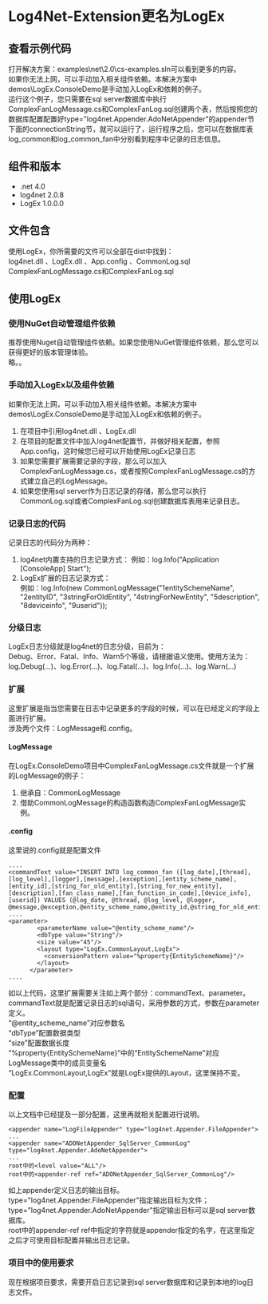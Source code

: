 # Log4Net-Extension更名为LogEx    
## 查看示例代码  
打开解决方案：examples\net\2.0\cs-examples.sln可以看到更多的内容。    
如果你无法上网，可以手动加入相关组件依赖。本解决方案中demos\LogEx.ConsoleDemo是手动加入LogEx和依赖的例子。  
运行这个例子，您只需要在sql server数据库中执行ComplexFanLogMessage.cs和ComplexFanLog.sql创建两个表，然后按照您的数据库配置配置好type="log4net.Appender.AdoNetAppender"的appender节下面的connectionString节，就可以运行了，运行程序之后，您可以在数据库表log_common和log_common_fan中分别看到程序中记录的日志信息。  

## 组件和版本  
* .net 4.0  
* log4net 2.0.8
* LogEx 1.0.0.0

## 文件包含  
使用LogEx，你所需要的文件可以全部在dist中找到：    
log4net.dll  、LogEx.dll  、App.config  、CommonLog.sql  
ComplexFanLogMessage.cs和ComplexFanLog.sql    

## 使用LogEx  
### 使用NuGet自动管理组件依赖  
推荐使用Nuget自动管理组件依赖。如果您使用NuGet管理组件依赖，那么您可以获得更好的版本管理体验。  
略。。  
### 手动加入LogEx以及组件依赖   
如果你无法上网，可以手动加入相关组件依赖。本解决方案中demos\LogEx.ConsoleDemo是手动加入LogEx和依赖的例子。  
1. 在项目中引用log4net.dll  、LogEx.dll
2. 在项目的配置文件中加入log4net配置节，并做好相关配置，参照App.config，这时候您已经可以开始使用LogEx记录日志
3. 如果您需要扩展需要记录的字段，那么可以加入ComplexFanLogMessage.cs，或者按照ComplexFanLogMessage.cs的方式建立自己的LogMessage。
4. 如果您使用sql server作为日志记录的存储，那么您可以执行CommonLog.sql或者ComplexFanLog.sql创建数据库表用来记录日志。
### 记录日志的代码  
记录日志的代码分为两种：  
1. log4net内置支持的日志记录方式： 
例如：log.Info("Application [ConsoleApp] Start");   
2. LogEx扩展的日志记录方式：  
例如：log.Info(new CommonLogMessage("1entitySchemeName", "2entityID", "3stringForOldEntity", "4stringForNewEntity", "5description", "8deviceinfo", "9userid"));  

### 分级日志  
LogEx日志分级就是log4net的日志分级，目前为：  
Debug、Error、Fatal、Info、Warn5个等级，请根据语义使用。使用方法为：log.Debug(...)、log.Error(...)、log.Fatal(...)、log.Info(...)、log.Warn(...)   

### 扩展  
这里扩展是指当您需要在日志中记录更多的字段的时候，可以在已经定义的字段上面进行扩展。  
涉及两个文件：LogMessage和.config。  
#### LogMessage  
在LogEx.ConsoleDemo项目中ComplexFanLogMessage.cs文件就是一个扩展的LogMessage的例子：   
1. 继承自：CommonLogMessage  
2. 借助CommonLogMessage的构造函数构造ComplexFanLogMessage实例。  
#### .config  
这里说的.config就是配置文件  
```
....
<commandText value="INSERT INTO log_common_fan ([log_date],[thread],[log_level],[logger],[message],[exception],[entity_scheme_name],[entity_id],[string_for_old_entity],[string_for_new_entity],[description],[fan_class_name],[fan_function_in_code],[device_info],[userid]) VALUES (@log_date, @thread, @log_level, @logger, @message,@exception,@entity_scheme_name,@entity_id,@string_for_old_entity,@string_for_new_entity,@description,@fan_class_name,@fan_function_in_code,@device_info,@userid)"/>
....
<parameter>
        <parameterName value="@entity_scheme_name"/>
        <dbType value="String"/>
        <size value="45"/>
        <layout type="LogEx.CommonLayout,LogEx">
          <conversionPattern value="%property{EntitySchemeName}"/>
        </layout>
      </parameter>
....
```
如以上代码，这里扩展需要关注如上两个部分：commandText、parameter。  
commandText就是配置记录日志的sql语句，采用参数的方式，参数在parameter定义。  
“@entity_scheme_name”对应参数名   
“dbType”配置数据类型  
“size”配置数据长度   
“%property{EntitySchemeName}”中的“EntitySchemeName”对应LogMessage类中的成员变量名  
“LogEx.CommonLayout,LogEx”就是LogEx提供的Layout，这里保持不变。  

### 配置  
以上文档中已经提及一部分配置，这里再就相关配置进行说明。  
 ```
 <appender name="LogFileAppender" type="log4net.Appender.FileAppender">
 ...
<appender name="ADONetAppender_SqlServer_CommonLog" type="log4net.Appender.AdoNetAppender">
...
 root中的<level value="ALL"/>  
 root中的<appender-ref ref="ADONetAppender_SqlServer_CommonLog"/>  
 ```
 如上appender定义日志的输出目标。type="log4net.Appender.FileAppender"指定输出目标为文件；type="log4net.Appender.AdoNetAppender"指定输出目标可以是sql server数据库。  
root中的appender-ref ref中指定的字符就是appender指定的名字，在这里指定之后才可使用目标配置并输出日志记录。  

### 项目中的使用要求  
现在根据项目要求，需要开启日志记录到sql server数据库和记录到本地的log日志文件。  